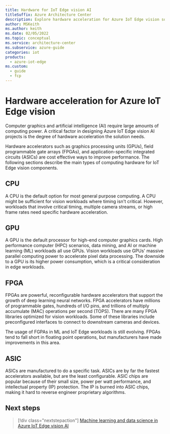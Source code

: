 ```yaml
---
title: Hardware for IoT Edge vision AI
titleSuffix: Azure Architecture Center
description: Explore hardware acceleration for Azure IoT Edge vision solutions. Learn about hardware acceleration capabilities of CPUs, GPUs, FPGAs, and ASIC chips.
author: MSKeith
ms.author: keith
ms.date: 02/05/2022
ms.topic: conceptual
ms.service: architecture-center
ms.subservice: azure-guide
categories: iot
products:
  - azure-iot-edge
ms.custom:
  - guide
  - fcp
---
```


# Hardware acceleration for Azure IoT Edge vision

Computer graphics and artificial intelligence (AI) require large amounts of computing power. A critical factor in designing Azure IoT Edge vision AI projects is the degree of hardware acceleration the solution needs.

Hardware accelerators such as graphics processing units (GPUs), field programmable gate arrays (FPGAs), and application-specific integrated circuits (ASICs) are cost effective ways to improve performance. The following sections describe the main types of computing hardware for IoT Edge vision components.

## CPU

A CPU is the default option for most general purpose computing. A CPU might be sufficient for vision workloads where timing isn't critical. However, workloads that involve critical timing, multiple camera streams, or high frame rates need specific hardware acceleration.

## GPU

A GPU is the default processor for high-end computer graphics cards. High performance computer (HPC) scenarios, data mining, and AI or machine learning (ML) workloads all use GPUs. Vision workloads use GPUs' massive parallel computing power to accelerate pixel data processing. The downside to a GPU is its higher power consumption, which is a critical consideration in edge workloads.

## FPGA

FPGAs are powerful, reconfigurable hardware accelerators that support the growth of deep learning neural networks. FPGA accelerators have millions of programmable gates, hundreds of I/O pins, and trillions of multiply accumulate (MAC) operations per second (TOPS). There are many FPGA libraries optimized for vision workloads. Some of these libraries include preconfigured interfaces to connect to downstream cameras and devices.

The usage of FGPAs in ML and IoT Edge workloads is still evolving. FPGAs tend to fall short in floating point operations, but manufacturers have made improvements in this area.

## ASIC

ASICs are manufactured to do a specific task. ASICs are by far the fastest accelerators available, but are the least configurable. ASIC chips are popular because of their small size, power per watt performance, and intellectual property (IP) protection. The IP is burned into ASIC chips, making it hard to reverse engineer proprietary algorithms.

## Next steps

> [!div class="nextstepaction"]
> [Machine learning and data science in Azure IoT Edge vision AI](./machine-learning.md)
